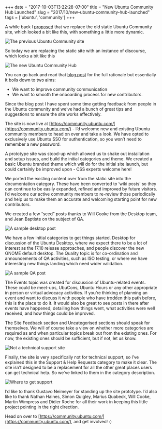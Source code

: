 +++
date = "2017-10-03T13:22:28-07:00"
title = "New Ubuntu Community Hub Launched"
slug = "2017/10/new-ubuntu-community-hub-launched"
tags = ['ubuntu', 'community']
+++


A while back I [proposed](https://blog.popey.com/posts/ubuntu-community-hub-proposal.html) that we replace the old static Ubuntu Community site, which looked a bit like this, with something a little more dynamic.

![The previous Ubuntu Community site](/images/2017-10-03/oldsite.png)

So today we are replacing the static site with an instance of discourse, which looks a bit like this

![The new Ubuntu Community Hub](/images/2017-10-03/newsite.png)

You can go back and read that [blog post](https://blog.popey.com/posts/ubuntu-community-hub-proposal.html) for the full rationale but essentially it boils down to two aims:

  * We want to improve community communication
  * We want to smooth the onboarding process for new contributors.


Since the blog post I have spent some time getting feedback from people in the Ubuntu community and we’ve had a bunch of great tips and suggestions to ensure the site works effectively.

The site is now live at [https://community.ubuntu.com/](https://community.ubuntu.com/) - I’d welcome new and existing Ubuntu community members to head on over and take a look. We have opted to exclusively use Ubuntu SSO for authentication, so you won’t need to remember a new password.

A prototype site was stood-up which allowed us to shake out installation and setup issues, and build the initial categories and theme. We created a basic Ubuntu branded theme which will do for the initial site launch, but could certainly be improved upon - CSS experts welcome here!

We ported the existing content over from the static site into the documentation category. These have been converted to ‘wiki posts’ so they can continue to be easily expanded, refined and improved by future visitors. I’d welcome our active community members to re-review those periodically and help us to make them an accurate and welcoming starting point for new contributors.

We created a few “seed” posts thanks to Will Cooke from the Desktop team, and Jean Baptiste on the subject of QA.

![A sample desktop post](/images/2017-10-03/desktop.png)

We have a few initial categories to get things started. Desktop for discussion of the Ubuntu Desktop, where we expect there to be a lot of interest as the 17.10 release approaches, and people discover the new GNOME default desktop. The Quality topic is for co-ordination and announcements of QA activities, such as ISO testing, or where we have interesting new things landing which need wider validation.

![A sample QA post](/images/2017-10-03/quality.png)

The Events topic was created for discussion of Ubuntu-related events. These could be meet-ups, UbuCons, Ubuntu Hours or any other appropriate in person or virtual advocacy activities. If you’re thinking of planning an event and want to discuss it with people who have trodden this path before, this is the place to do it. It would also be great to see posts in there after events have happened, detailing how things went, what activities were well received, and how things could be improved.

The Site Feedback section and Uncategorised sections should speak for themselves. We will of course take a view on whether more categories are required as and when particular topics break out from the existing ones. For now, the existing ones should be sufficient, but if not, let us know.

![Not a technical support site](/images/2017-10-03/help.png)

Finally, the site is very specifically not for technical support, so I’ve explained this in the Support & Help Requests category to make it clear. The site isn’t designed to be a replacement for all the other great places users can get technical help. So we’ve linked to them in the category description.

![Where to get support](/images/2017-10-03/support.png)

I’d like to thank Gustavo Neimeyer for standing up the site prototype. I’d also like to thank Nathan Haines, Simon Quigley, Marius Quabeck, Will Cooke, Martin Wimpress and Didier Roche for all their work in keeping this little project pointing in the right direction.

Head on over to [https://community.ubuntu.com/](https://community.ubuntu.com/), and get involved! :)
